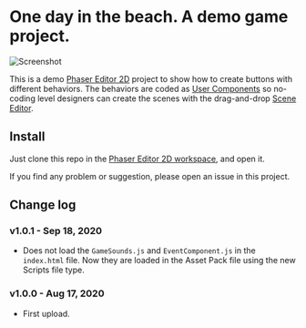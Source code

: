 # One day in the beach. A demo game project.

![Screenshot](https://raw.githubusercontent.com/PhaserEditor2D/one-day-in-the-beach-demo-button-components/media/media/banner.png)

This is a demo [Phaser Editor 2D](https://phasereditor2d.com) project to show how to create buttons with different behaviors.
The behaviors are coded as [User Components](https://help.phasereditor2d.com/v3/scene-editor/user-components.html) so no-coding level designers can create the scenes with the drag-and-drop [Scene Editor](https://help.phasereditor2d.com/v3/scene-editor/index.html).

## Install

Just clone this repo in the [Phaser Editor 2D workspace](https://help.phasereditor2d.com/v3/workbench/projects.html), and open it.

If you find any problem or suggestion, please open an issue in this project.

## Change log

### v1.0.1 - Sep 18, 2020

* Does not load the `GameSounds.js` and `EventComponent.js` in the `index.html` file. Now they are loaded in the Asset Pack file using the new Scripts file type. 

### v1.0.0 - Aug 17, 2020

* First upload.


